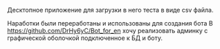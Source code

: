Десктопное приложение для загрузки в него теста в  виде csv файла.

Наработки были переработаны и использованы для создания бота
В https://github.com/DrHy6yC/Bot_for_en хочу реализовать админку с графической оболочкой подключенное к БД и боту.

